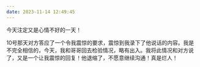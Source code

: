 ```yaml
---
date: 2023-11-14 12:49:45
---
```


今天注定又是心情不好的一天！

10号那天对方答应了一个令我震惊的要求，震惊到我录下了他说话的内容。我是不完全相信的，今天，我和哥哥回去检验情况，略有出入。我将此情况和对方说了，又是一个让我震惊的回复！他退缩了，不愿意继续沟通！真是烂人！
